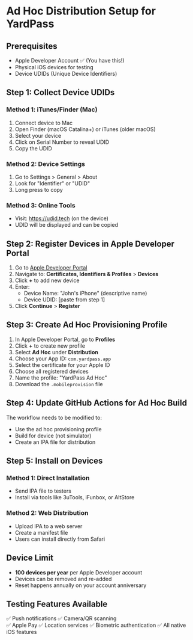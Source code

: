 # Ad Hoc Distribution Setup for YardPass

## Prerequisites
- Apple Developer Account ✅ (You have this!)
- Physical iOS devices for testing
- Device UDIDs (Unique Device Identifiers)

## Step 1: Collect Device UDIDs

### Method 1: iTunes/Finder (Mac)
1. Connect device to Mac
2. Open Finder (macOS Catalina+) or iTunes (older macOS)
3. Select your device
4. Click on Serial Number to reveal UDID
5. Copy the UDID

### Method 2: Device Settings
1. Go to Settings > General > About
2. Look for "Identifier" or "UDID"
3. Long press to copy

### Method 3: Online Tools
- Visit: https://udid.tech (on the device)
- UDID will be displayed and can be copied

## Step 2: Register Devices in Apple Developer Portal

1. Go to [Apple Developer Portal](https://developer.apple.com)
2. Navigate to: **Certificates, Identifiers & Profiles** > **Devices**
3. Click **+** to add new device
4. Enter:
   - Device Name: "John's iPhone" (descriptive name)
   - Device UDID: [paste from step 1]
5. Click **Continue** > **Register**

## Step 3: Create Ad Hoc Provisioning Profile

1. In Apple Developer Portal, go to **Profiles**
2. Click **+** to create new profile
3. Select **Ad Hoc** under **Distribution**
4. Choose your App ID: `com.yardpass.app`
5. Select the certificate for your Apple ID
6. Choose all registered devices
7. Name the profile: "YardPass Ad Hoc"
8. Download the `.mobileprovision` file

## Step 4: Update GitHub Actions for Ad Hoc Build

The workflow needs to be modified to:
- Use the ad hoc provisioning profile
- Build for device (not simulator)
- Create an IPA file for distribution

## Step 5: Install on Devices

### Method 1: Direct Installation
- Send IPA file to testers
- Install via tools like 3uTools, iFunbox, or AltStore

### Method 2: Web Distribution
- Upload IPA to a web server
- Create a manifest file
- Users can install directly from Safari

## Device Limit
- **100 devices per year** per Apple Developer account
- Devices can be removed and re-added
- Reset happens annually on your account anniversary

## Testing Features Available
✅ Push notifications
✅ Camera/QR scanning  
✅ Apple Pay
✅ Location services
✅ Biometric authentication
✅ All native iOS features

